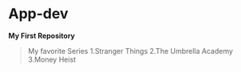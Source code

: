 # App-dev
**My First Repository**
>My favorite Series
1.Stranger Things
2.The Umbrella Academy
3.Money Heist
